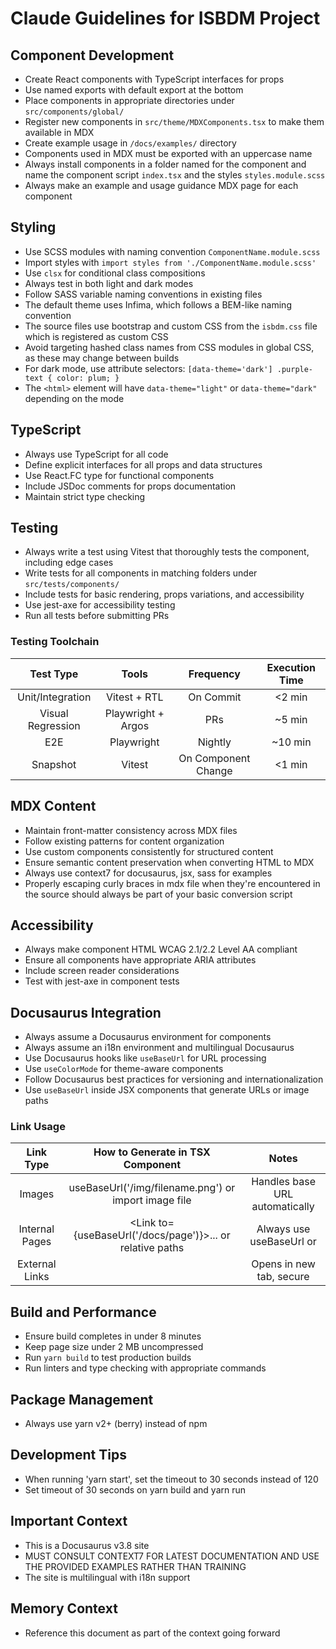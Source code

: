 # Claude Guidelines for ISBDM Project

## Component Development
- Create React components with TypeScript interfaces for props
- Use named exports with default export at the bottom
- Place components in appropriate directories under `src/components/global/`
- Register new components in `src/theme/MDXComponents.tsx` to make them available in MDX 
- Create example usage in `/docs/examples/` directory
- Components used in MDX must be exported with an uppercase name
- Always install components in a folder named for the component and name the component script `index.tsx` and the styles `styles.module.scss`
- Always make an example and usage guidance MDX page for each component

## Styling
- Use SCSS modules with naming convention `ComponentName.module.scss`
- Import styles with `import styles from './ComponentName.module.scss'`
- Use `clsx` for conditional class compositions
- Always test in both light and dark modes
- Follow SASS variable naming conventions in existing files
- The default theme uses Infima, which follows a BEM-like naming convention
- The source files use bootstrap and custom CSS from the `isbdm.css` file which is registered as custom CSS
- Avoid targeting hashed class names from CSS modules in global CSS, as these may change between builds
- For dark mode, use attribute selectors: `[data-theme='dark'] .purple-text { color: plum; }`
- The `<html>` element will have `data-theme="light"` or `data-theme="dark"` depending on the mode

## TypeScript
- Always use TypeScript for all code
- Define explicit interfaces for all props and data structures
- Use React.FC<PropsInterface> type for functional components
- Include JSDoc comments for props documentation
- Maintain strict type checking

## Testing
- Always write a test using Vitest that thoroughly tests the component, including edge cases
- Write tests for all components in matching folders under `src/tests/components/`
- Include tests for basic rendering, props variations, and accessibility
- Use jest-axe for accessibility testing
- Run all tests before submitting PRs

### Testing Toolchain
| Test Type | Tools | Frequency | Execution Time |
|:-:|:-:|:-:|:-:|
| Unit/Integration | Vitest + RTL | On Commit | <2 min |
| Visual Regression | Playwright + Argos | PRs | ~5 min |
| E2E | Playwright | Nightly | ~10 min |
| Snapshot | Vitest | On Component Change | <1 min |

## MDX Content
- Maintain front-matter consistency across MDX files
- Follow existing patterns for content organization
- Use custom components consistently for structured content
- Ensure semantic content preservation when converting HTML to MDX
- Always use context7 for docusaurus, jsx, sass for examples
- Properly escaping curly braces in mdx file when they're encountered in the source should always be part of your basic conversion script

## Accessibility
- Always make component HTML WCAG 2.1/2.2 Level AA compliant
- Ensure all components have appropriate ARIA attributes
- Include screen reader considerations
- Test with jest-axe in component tests

## Docusaurus Integration
- Always assume a Docusaurus environment for components
- Always assume an i18n environment and multilingual Docusaurus
- Use Docusaurus hooks like `useBaseUrl` for URL processing
- Use `useColorMode` for theme-aware components
- Follow Docusaurus best practices for versioning and internationalization
- Use `useBaseUrl` inside JSX components that generate URLs or image paths

### Link Usage
| Link Type | How to Generate in TSX Component | Notes |
|:-:|:-:|:-:|
| Images | useBaseUrl('/img/filename.png') or import image file | Handles base URL automatically |
| Internal Pages | <Link to={useBaseUrl('/docs/page')}>...</Link> or relative paths | Always use useBaseUrl or <Link /> |
| External Links | <Link to="https://..." target="_blank" rel="noopener noreferrer"> | Opens in new tab, secure |

## Build and Performance
- Ensure build completes in under 8 minutes
- Keep page size under 2 MB uncompressed
- Run `yarn build` to test production builds
- Run linters and type checking with appropriate commands

## Package Management
- Always use yarn v2+ (berry) instead of npm

## Development Tips
- When running 'yarn start', set the timeout to 30 seconds instead of 120
- Set timeout of 30 seconds on yarn build and yarn run

## Important Context
- This is a Docusaurus v3.8 site
- MUST CONSULT CONTEXT7 FOR LATEST DOCUMENTATION AND USE THE PROVIDED EXAMPLES RATHER THAN TRAINING
- The site is multilingual with i18n support

## Memory Context
- Reference this document as part of the context going forward